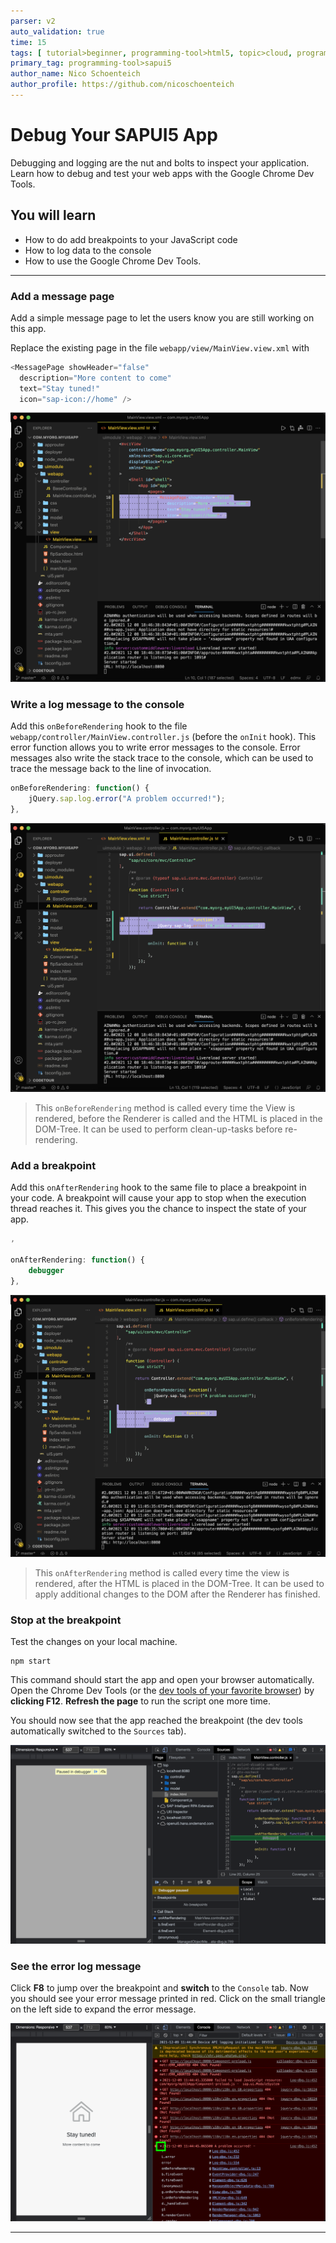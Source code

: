 ```yaml
---
parser: v2
auto_validation: true
time: 15
tags: [ tutorial>beginner, programming-tool>html5, topic>cloud, programming-tool>javascript, software-product>sap-btp--cloud-foundry-environment, tutorial>free-tier]
primary_tag: programming-tool>sapui5
author_name: Nico Schoenteich
author_profile: https://github.com/nicoschoenteich
---
```


# Debug Your SAPUI5 App
<!-- description --> Debugging and logging are the nut and bolts to inspect your application. Learn how to debug and test your web apps with the Google Chrome Dev Tools.

## You will learn
  - How to do add breakpoints to your JavaScript code
  - How to log data to the console
  - How to use the Google Chrome Dev Tools.

---

### Add a message page

Add a simple message page to let the users know you are still working on this app.

Replace the existing page in the file `webapp/view/MainView.view.xml` with
```JavaScript
<MessagePage showHeader="false"
  description="More content to come"
  text="Stay tuned!"
  icon="sap-icon://home" />
```


![message](./messagepage.png)



### Write a log message to the console

Add this `onBeforeRendering` hook to the file `webapp/controller/MainView.controller.js` (before the `onInit` hook). This error function allows you to write error messages to the console. Error messages also write the stack trace to the console, which can be used to trace the message back to the line of invocation.
```JavaScript
onBeforeRendering: function() {
    jQuery.sap.log.error("A problem occurred!");
},
```

![logger](./logger.png)


> This `onBeforeRendering` method is called every time the View is rendered, before the Renderer is called and the HTML is placed in the DOM-Tree. It can be used to perform clean-up-tasks before re-rendering.



### Add a breakpoint


Add this `onAfterRendering` hook to the same file to place a breakpoint in your code. A breakpoint will cause your app to stop when the execution thread reaches it. This gives you the chance to inspect the state of your app.
```JavaScript
,

onAfterRendering: function() {
	debugger
},
```

![debugger](./debugger.png)


> This `onAfterRendering` method is called every time the view is rendered, after the HTML is placed in the DOM-Tree. It can be used to apply additional changes to the DOM after the Renderer has finished.



### Stop at the breakpoint

Test the changes  on your local machine.
```
npm start
```
This command should start the app and open your browser automatically. Open the Chrome Dev Tools (or the [dev tools of your favorite browser](https://www.lifewire.com/web-browser-developer-tools-3988965)) by **clicking F12**. **Refresh the page** to run the script one more time.

You should now see that the app reached the breakpoint (the dev tools automatically switched to the `Sources` tab).

![stopped](./stopped.png)


### See the error log message

Click **F8** to jump over the breakpoint and **switch** to the `Console` tab.
Now you should see your error message printed in red. Click on the small triangle on the left side to expand the error message.

![testlog](./testlog.png)






---
